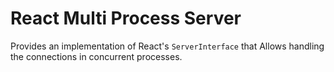# React Multi Process Server

Provides an implementation of React's `ServerInterface` that
Allows handling the connections in concurrent processes. 
